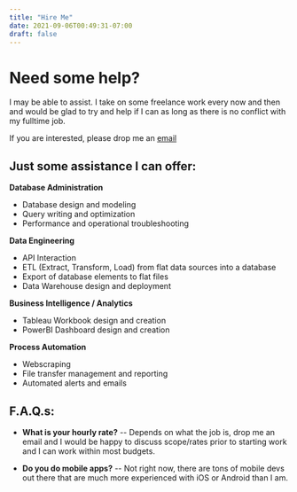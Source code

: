 ```yaml
---
title: "Hire Me"
date: 2021-09-06T00:49:31-07:00
draft: false
---
```


# Need some help?

I may be able to assist. I take on some freelance work every now and then and would be glad to try and help if I can as long as there is no conflict with my fulltime job.

If you are interested, please drop me an [email](mailto:christopheracorbin@outlook.com)

## Just some assistance I can offer:

**Database Administration**
- Database design and modeling
- Query writing and optimization
- Performance and operational troubleshooting

**Data Engineering**
- API Interaction
- ETL (Extract, Transform, Load) from flat data sources into a database
- Export of database elements to flat files 
- Data Warehouse design and deployment

**Business Intelligence / Analytics** 
- Tableau Workbook design and creation
- PowerBI Dashboard design and creation

**Process Automation**
- Webscraping
- File transfer management and reporting
- Automated alerts and emails


## F.A.Q.s:

- **What is your hourly rate?**
-- Depends on what the job is, drop me an email and I would be happy to discuss scope/rates prior to starting work and I can work within most budgets.

- **Do you do mobile apps?** 
-- Not right now, there are tons of mobile devs out there that are much more experienced with iOS or Android than I am.
